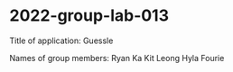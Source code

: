 # 2022-group-lab-013 

Title of application: Guessle

Names of group members:
Ryan Ka Kit Leong
Hyla Fourie